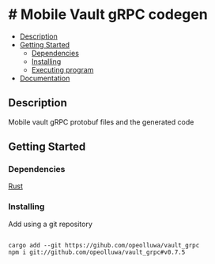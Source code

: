 # # Mobile Vault gRPC codegen

- [Description](#description)
- [Getting Started](#getting-started)
    - [Dependencies](#dependencies)
    - [Installing](#installing)
    - [Executing program](#executing-program)
- [Documentation](#documentation)

## Description

Mobile vault gRPC protobuf files and the generated code

## Getting Started

### Dependencies

[Rust](https://rust-lang.org)

### Installing

Add using a git repository

```shell

cargo add --git https://gihub.com/opeolluwa/vault_grpc 
npm i git://github.com/opeolluwa/vault_grpc#v0.7.5
```
        